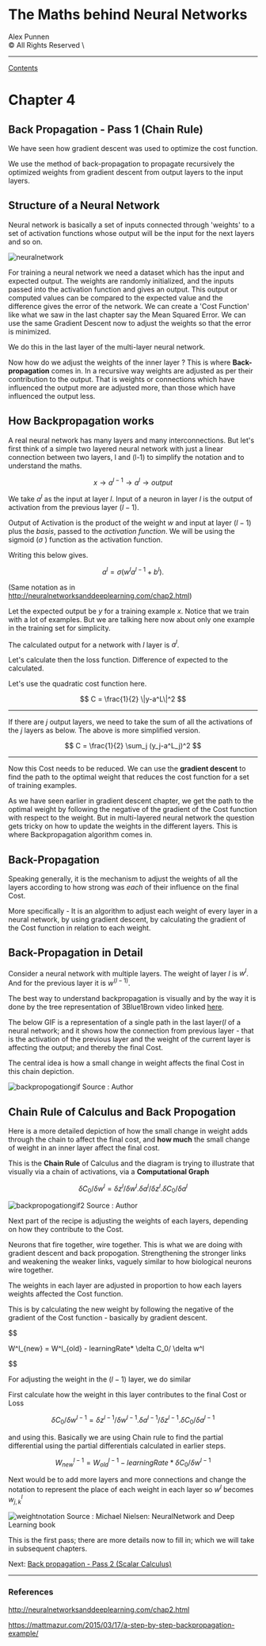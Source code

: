 # The Maths behind Neural Networks

Alex Punnen \
&copy; All Rights Reserved \

---

[Contents](index.md)

# Chapter 4

## Back Propagation - Pass 1 (Chain Rule)

We have seen how gradient descent was used to optimize the cost function.

We use the method of back-propagation to propagate recursively the optimized weights from gradient descent from output layers to the input layers.

## Structure of a Neural Network

Neural network is basically a set of inputs connected through 'weights' to a set of activation functions whose output will be the input for the next layers and so on.

![neuralnetwork]

For training a neural network we need a dataset which has the input and expected output. The weights are randomly initialized, and the inputs passed into the activation function and gives an output. This output or computed values can be compared to the expected value and the difference gives the error of the network. We can create a 'Cost Function' like what we saw in the last chapter say the Mean Squared Error. We can use the same Gradient Descent now to adjust the weights so that the error is minimized.

 We do this in the last layer of the multi-layer neural network.

 Now how do we adjust the weights of the inner layer ? This is where **Back-propagation** comes in. In a recursive way weights are adjusted as per their contribution to the output. That is weights or connections which have influenced the output more are adjusted more, than those which have influenced the output less.

## How Backpropagation works

 A real neural network has many layers and many interconnections. But let's first think of a simple two layered neural network with just a linear connection between two layers, l and (l-1) to simplify the notation and to understand the maths.

$$
 x \rightarrow a^{l-1} \rightarrow  a^{l} \rightarrow  output
 $$

We take  $a^{l}$  as the input at layer *l*. Input  of a neuron in layer *l*  is the output of activation from the previous layer $(l-1)$.

Output of Activation is  the product of the weight *w* and input at layer $(l-1)$  plus the *basis*, passed to the *activation function*. We will be using the sigmoid ($\sigma$ ) function as the activation function.

Writing this below gives.

$$
  a^{l} = \sigma(w^l a^{l-1}+b^l).
$$

(Same notation as in http://neuralnetworksanddeeplearning.com/chap2.html)

Let the expected output be $y$ for a training example $x$. Notice that we train with a lot of examples. But we are talking here now about only one example in the training set for simplicity.

The calculated output for a network with $l$ layer is $a^l$.

Let's calculate then the loss function. Difference of expected to the calculated.

Let's use the quadratic cost function here.

$$
 C = \frac{1}{2} \|y-a^L\|^2
$$

---
If there are  $j$ output layers, we need to take the sum of all the activations of the $j$ layers as below. The above is more simplified version.

$$
C = \frac{1}{2} \sum_j (y_j-a^L_j)^2
$$

---

Now this Cost needs to be reduced. We can use the **gradient descent** to find the path to the optimal weight that reduces the cost function for a set of training examples.

As we have seen earlier in gradient descent chapter, we get the path to the optimal weight by following the negative of the gradient of the Cost function with respect to the weight. But in multi-layered neural network  the question gets tricky on how to update the weights in the different layers. This is where Backpropagation algorithm comes in.

## Back-Propagation

 Speaking generally, it is the mechanism to adjust the weights of all the layers according to how strong was *each*  of their influence on the final Cost.

More specifically - It is an algorithm to adjust each weight of every layer in a neural network, by using gradient descent, by calculating the gradient of the Cost function in relation to each weight.

## Back-Propagation in Detail

Consider a neural network with multiple layers. The weight of layer $l$ is $w^l$.  And for the previous layer it is $w^{(l-1)}$.

The best way to understand backpropagation is visually and by the way it is done by the tree representation of 3Blue1Brown video linked [here](https://www.youtube.com/watch?v=tIeHLnjs5U8).

 The below  GIF is a representation of a single path in the last layer($l$ of a neural network; and it shows how the connection from previous layer - that is the activation of the previous layer and the weight of the current layer is affecting the output; and thereby the final Cost.

The central idea is how a small change in weight affects the final  Cost in this chain depiction.

![backpropogationgif]
Source : Author

## Chain Rule of Calculus and Back Propogation

Here is a more detailed depiction of how the small change in weight adds through the chain to affect the final cost, and **how much** the small change of weight in an inner layer affect the final cost.

This is the **Chain Rule** of Calculus and the diagram is trying to illustrate that visually via a chain of activations, via a **Computational Graph**

$$
\delta C_0/\delta w^l = \delta z^l/\delta w^l . \delta a^l/\delta z^l . \delta C_0/\delta a^l
$$

![backpropogationgif2]
Source : Author

Next part of the recipe is adjusting the weights of each layers, depending on how they contribute to the Cost.

Neurons that fire together, wire together. This is what we are doing with gradient descent and back propogation. Strengthening the stronger links and weakening the weaker links, vaguely similar to how biological neurons wire together.

The weights in each layer are adjusted in proportion to how each layers weights affected the Cost function.

This is by calculating the new weight by following the negative of the gradient of the Cost function - basically by gradient descent.

$$

  W^l_{new} = W^l_{old} - learningRate* \delta C_0/ \delta w^l

$$

For adjusting the weight in the  $(l-1)$ layer, we do similar

First calculate how the weight in this layer contributes to the final Cost or Loss

$$
\delta C_0/\delta w^{l-1} = \delta z^{l-1}/\delta w^{l-1} . \delta a^{l-1}/\delta z^{l-1} . \delta C_0/\delta a^{l-1}
$$

and using this. Basically we are using Chain rule to find the partial differential using the partial differentials calculated in earlier steps.

$$
  W^{l-1}_{new} = W^{l-1}_{old} - learningRate* \delta C_0/ \delta w^{l-1}
$$

Next would be to add more layers and more connections and change the notation to represent the place of each weight in each layer so $w^l$ becomes $w^l_{j,k}$

![weightnotation]
Source : Michael Nielsen: NeuralNetwork and Deep Learning book

This is the first pass; there are more details now to fill in; which we will take in subsequent chapters.

Next: [Back propagation - Pass 2 (Scalar Calculus)](5_backpropogation_scalar_calculus.md)

---

### References

http://neuralnetworksanddeeplearning.com/chap2.html

https://mattmazur.com/2015/03/17/a-step-by-step-backpropagation-example/

[neuralnetwork]: https://i.imgur.com/gE3QKCf.png
[backpropogation]: https://i.imgur.com/1s89fsX.png
[backpropogationgif]: https://i.imgur.com/jQOLUG3.gif
[backpropogationgif2]: https://i.imgur.com/AgyuOr2.gif
[weightnotation]: https://i.imgur.com/XZT17pu.png
